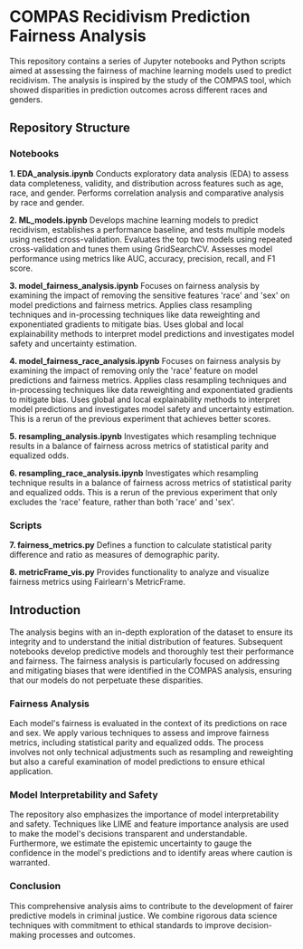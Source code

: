 # COMPAS Recidivism Prediction Fairness Analysis
This repository contains a series of Jupyter notebooks and Python scripts aimed at assessing the fairness of machine learning models used to predict recidivism. The analysis is inspired by the study of the COMPAS tool, which showed disparities in prediction outcomes across different races and genders.

## Repository Structure
### Notebooks

**1. EDA_analysis.ipynb**
Conducts exploratory data analysis (EDA) to assess data completeness, validity, and distribution across features such as age, race, and gender.
Performs correlation analysis and comparative analysis by race and gender.

**2. ML_models.ipynb**
Develops machine learning models to predict recidivism, establishes a performance baseline, and tests multiple models using nested cross-validation.
Evaluates the top two models using repeated cross-validation and tunes them using GridSearchCV.
Assesses model performance using metrics like AUC, accuracy, precision, recall, and F1 score.

**3. model_fairness_analysis.ipynb**
Focuses on fairness analysis by examining the impact of removing the sensitive features 'race' and 'sex' on model predictions and fairness metrics.
Applies class resampling techniques and in-processing techniques like data reweighting and exponentiated gradients to mitigate bias.
Uses global and local explainability methods to interpret model predictions and investigates model safety and uncertainty estimation.

**4. model_fairness_race_analysis.ipynb**
Focuses on fairness analysis by examining the impact of removing only the 'race' feature on model predictions and fairness metrics.
Applies class resampling techniques and in-processing techniques like data reweighting and exponentiated gradients to mitigate bias.
Uses global and local explainability methods to interpret model predictions and investigates model safety and uncertainty estimation.
This is a rerun of the previous experiment that achieves better scores.

**5. resampling_analysis.ipynb**
Investigates which resampling technique results in a balance of fairness across metrics of statistical parity and equalized odds.

**6. resampling_race_analysis.ipynb**
Investigates which resampling technique results in a balance of fairness across metrics of statistical parity and equalized odds.
This is a rerun of the previous experiment that only excludes the 'race' feature, rather than both 'race' and 'sex'.

### Scripts

**7. fairness_metrics.py**
Defines a function to calculate statistical parity difference and ratio as measures of demographic parity.

**8. metricFrame_vis.py**
Provides functionality to analyze and visualize fairness metrics using Fairlearn's MetricFrame.

## Introduction

The analysis begins with an in-depth exploration of the dataset to ensure its integrity and to understand the initial distribution of features. Subsequent notebooks develop predictive models and thoroughly test their performance and fairness. The fairness analysis is particularly focused on addressing and mitigating biases that were identified in the COMPAS analysis, ensuring that our models do not perpetuate these disparities.

### Fairness Analysis
Each model's fairness is evaluated in the context of its predictions on race and sex. We apply various techniques to assess and improve fairness metrics, including statistical parity and equalized odds. The process involves not only technical adjustments such as resampling and reweighting but also a careful examination of model predictions to ensure ethical application.

### Model Interpretability and Safety
The repository also emphasizes the importance of model interpretability and safety. Techniques like LIME and feature importance analysis are used to make the model's decisions transparent and understandable. Furthermore, we estimate the epistemic uncertainty to gauge the confidence in the model's predictions and to identify areas where caution is warranted.

### Conclusion
This comprehensive analysis aims to contribute to the development of fairer predictive models in criminal justice. We combine rigorous data science techniques with commitment to ethical standards to improve decision-making processes and outcomes.
